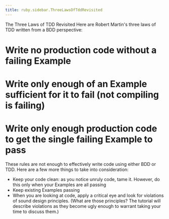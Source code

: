 ```yaml
---
title: ruby.sidebar.ThreeLawsOfTddRevisited
---
```

<span class="sidebar_title">The Three Laws of TDD Revisited</span>
Here are Robert Martin's three laws of TDD written from a BDD perspective:
# Write no production code without a failing Example
# Write only enough of an Example sufficient for it to fail (not compiling is failing)
# Write only enough production code to get the single failing Example to pass

These rules are not enough to effectively write code using either BDD or TDD. Here are a few more things to take into consideration:
* Keep your code clean: as you notice unruly code, tame it. However, do this only when your Examples are all passing
* Keep existing Examples passing
* When you are looking at code, apply a critical eye and look for violations of sound design principles. (What are those principles? The tutorial will describe violations as they become ugly enough to warrant taking your time to discuss them.)
 